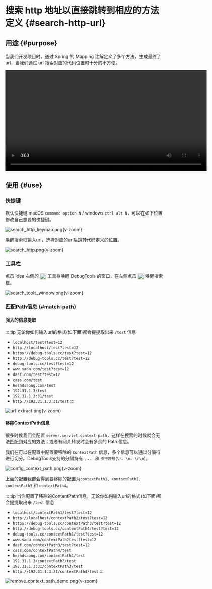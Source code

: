 # 搜索 http 地址以直接跳转到相应的方法定义 {#search-http-url}

## 用途 {#purpose}

当我们开发项目时，通过 Spring 的 Mapping 注解定义了多个方法，生成最终了 url，当我们通过 url 搜索对应的代码位置时十分的不方便。

<video controls width="640">
  <source src="https://download.debug-tools.cc/mp4/search_url.mp4" type="video/mp4">https://download.debug-tools.cc/mp4/search_url.mp4
</video>

## 使用 {#use}

### 快捷键

默认快捷键 macOS `command option N` / windows `ctrl alt N`，可以在如下位置修改自己想要的快捷键。

![search_http_keymap.png](/images/search_http_keymap.png){v-zoom}

唤醒搜索框输入url，选择对应的url后跳转代码定义的位置。

![search_http.png](/images/search_http.png){v-zoom}

### 工具栏

点击 Idea 右侧的 <img src="/pluginIcon.svg" style="display: inline-block; width: 20px; height: 20px; vertical-align: middle;" /> 工具栏唤醒 DebugTools 的窗口，在左侧点击 <img src="/icon/search.svg" alt="S" style="display: inline-block; width: 20px; height: 20px; vertical-align: middle;" /> 唤醒搜索框。

![search_tools_window.png](/images/search_tools_window.png){v-zoom}

### 匹配Path信息 {#match-path}

#### 强大的信息提取

::: tip 无论你如何输入url的格式(如下面)都会提提取出来 `/test` 信息
- `localhost/test?test=12`
- `http://localhost/test?test=12`
- `https://debug-tools.cc/test?test=12`
- `http://debug-tools.cc/test?test=12`
- `debug-tools.cc/test?test=12`
- `www.sada.com/test?test=12`
- `dasf.com/test?test=12`
- `cass.com/test`
- `hezhdsaong.com/test`
- `192.31.1.3/test`
- `192.31.1.3:31/test`
- `http://192.31.1.3:31/test`
:::

![url-extract.png](/images/url-extract.png){v-zoom}

#### 移除ContextPath信息

很多时候我们会配置 `server.servlet.context-path`，这样在搜索的时候就会无法匹配到对应的方法；或者有网关转发时会有多余的 Path 信息。

我们在可以在配置中配置要移除的 `ContextPath` 信息，多个信息可以通过分隔符进行切分。DebugTools支持的分隔符有 `,` 、`，` 和 `换行符号`(`\r`、`\n`、`\r\n`)。

![config_context_path.png](/images/config_context_path.png){v-zoom}

上面的配置我都会得到要移除的配置为`contextPath1`、`contextPath2`、`contextPath3` 和 `contextPath4`。

::: tip 当你配置了移除的ContentPath信息，无论你如何输入url的格式(如下面)都会提提取出来 `/test` 信息
- `localhost/contextPath1/test?test=12`
- `http://localhost/contextPath2/test?test=12`
- `https://debug-tools.cc/contextPath3/test?test=12`
- `http://debug-tools.cc/contextPath4/test?test=12`
- `debug-tools.cc/contextPath1/test?test=12`
- `www.sada.com/contextPath2test?test=12`
- `dasf.com/contextPath3/test?test=12`
- `cass.com/contextPath4/test`
- `hezhdsaong.com/contextPath1/test`
- `192.31.1.3/contextPath2/test`
- `192.31.1.3:31/contextPath3/test`
- `http://192.31.1.3:31/contextPath4/test`
:::

![remove_context_path_demo.png](/images/remove_context_path_demo.png){v-zoom}